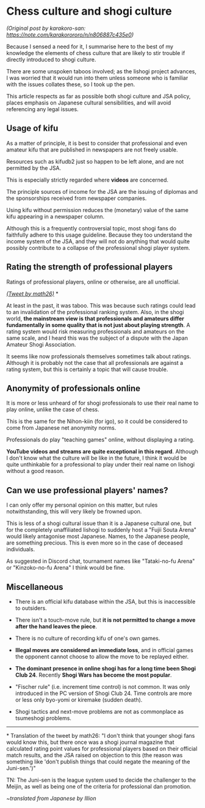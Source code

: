 # Chess culture and shogi culture #

*(Original post by karakoro-san: https://note.com/karakorororo/n/n806887c435e0)*

Because I sensed a need for it, I summarise here to the best of my knowledge the elements of chess culture that are likely to stir trouble if directly introduced to shogi culture.

There are some unspoken taboos involved; as the lishogi project advances, I was worried that it would run into them unless someone who is familiar with the issues collates these, so I took up the pen.

This article respects as far as possible both shogi culture and JSA policy, places emphasis on Japanese cultural sensibilities, and will avoid referencing any legal issues.

## Usage of kifu ##

As a matter of principle, it is best to consider that professional and even amateur kifu that are published in newspapers are not freely usable.

Resources such as kifudb2 just so happen to be left alone, and are not permitted by the JSA.

This is especially strictly regarded where **videos** are concerned.

The principle sources of income for the JSA are the issuing of diplomas and the sponsorships received from newspaper companies.

Using kifu without permission reduces the (monetary) value of the same kifu appearing in a newspaper column.

Although this is a frequently controversial topic, most shogi fans do faithfully adhere to this usage guideline. Because they too understand the income system of the JSA, and they will not do anything that would quite possibly contribute to a collapse of the professional shogi player system.

## Rating the strength of professional players ##

Ratings of professional players, online or otherwise, are all unofficial.

*[(Tweet by math26)](https://twitter.com/math26/status/1334503121154764800)* \*

At least in the past, it was taboo. This was because such ratings could lead to an invalidation of the professional ranking system. Also, in the shogi world, **the mainstream view is that professionals and amateurs differ fundamentally in some quality that is not just about playing strength**. A rating system would risk measuring professionals and amateurs on the same scale, and I heard this was the subject of a dispute with the Japan Amateur Shogi Association.

It seems like now professionals themselves sometimes talk about ratings. Although it is probably not the case that all professionals are against a rating system, but this is certainly a topic that will cause trouble.

## Anonymity of professionals online ##

It is more or less unheard of for shogi professionals to use their real name to play online, unlike the case of chess.

This is the same for the Nihon-kiin (for igo), so it could be considered to come from Japanese net anonymity norms.

Professionals do play "teaching games" online, without displaying a rating.

**YouTube videos and streams are quite exceptional in this regard**. Although I don't know what the culture will be like in the future, I think it would be quite unthinkable for a professional to play under their real name on lishogi without a good reason.

## Can we use professional players' names? ##

I can only offer my personal opinion on this matter, but rules notwithstanding, this will very likely be frowned upon.

This is less of a shogi cultural issue than it is a Japanese cultural one, but for the completely unaffiliated lishogi to suddenly host a "Fujii Souta Arena" would likely antagonise most Japanese. Names, to the Japanese people, are something precious. This is even more so in the case of deceased individuals.

As suggested in Discord chat, tournament names like "Tataki-no-fu Arena" or "Kinzoko-no-fu Arena" I think would be fine.

## Miscellaneous ##

- There is an official kifu database within the JSA, but this is inaccessible to outsiders.

- There isn't a touch-move rule, but **it is not permitted to change a move after the hand leaves the piece**.

- There is no culture of recording kifu of one's own games.

- **Illegal moves are considered an immediate loss**, and in official games the opponent cannot choose to allow the move to be replayed either.

- **The dominant presence in online shogi has for a long time been Shogi Club 24**. Recently **Shogi Wars has become the most popular**.

- "Fischer rule" (i.e. increment time control) is not common. It was only introduced in the PC version of Shogi Club 24. Time controls are more or less only byo-yomi or kiremake (sudden death).

- Shogi tactics and next-move problems are not as commonplace as tsumeshogi problems.

------

\* Translation of the tweet by math26: "I don't think that younger shogi fans would know this, but there once was a shogi journal magazine that calculated rating point values for professional players based on their official match results, and the JSA raised on objection to this (the reason was something like 'don't publish things that could negate the meaning of the Juni-sen.')"

TN: The Juni-sen is the league system used to decide the challenger to the Meijin, as well as being one of the criteria for professional dan promotion.


*~translated from Japanese by Illion*